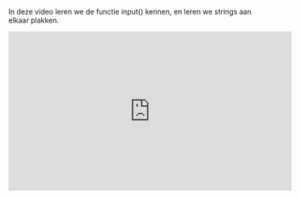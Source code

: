 In deze video leren we de functie input() kennen, en leren we strings aan elkaar plakken.

<div align="center">
<iframe width="560" height="315" src="https://www.youtube.com/embed/BG4Ol_vLUB8" title="YouTube video player" frameborder="0" allow="accelerometer; autoplay; clipboard-write; encrypted-media; gyroscope; picture-in-picture; web-share" allowfullscreen></iframe>
</div>

